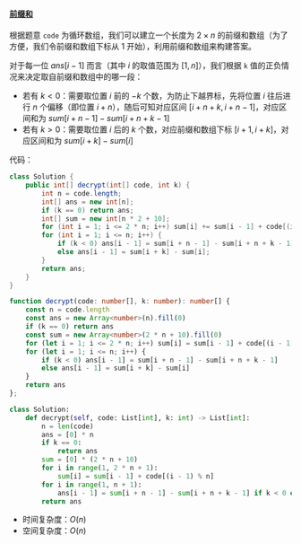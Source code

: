 ﻿#### [前缀和](https://leetcode.cn/problems/defuse-the-bomb/solutions/1845161/by-ac_oier-osbg/)

根据题意 `code` 为循环数组，我们可以建立一个长度为 $2 \times n$ 的前缀和数组（为了方便，我们令前缀和数组下标从 $1$ 开始），利用前缀和数组来构建答案。

对于每一位 $ans[i - 1]$ 而言（其中 $i$ 的取值范围为 $[1, n]$），我们根据 `k` 值的正负情况来决定取自前缀和数组中的哪一段：

-   若有 $k < 0$：需要取位置 $i$ 前的 $-k$ 个数，为防止下越界标，先将位置 $i$ 往后进行 $n$ 个偏移（即位置 $i + n$），随后可知对应区间 $[i + n + k, i + n - 1]$，对应区间和为 $sum[i + n - 1] - sum[i + n + k - 1]$
-   若有 $k > 0$：需要取位置 $i$ 后的 $k$ 个数，对应前缀和数组下标 $[i + 1, i + k]$，对应区间和为 $sum[i + k] - sum[i]$

代码：

```java
class Solution {
    public int[] decrypt(int[] code, int k) {
        int n = code.length;
        int[] ans = new int[n];
        if (k == 0) return ans;
        int[] sum = new int[n * 2 + 10];
        for (int i = 1; i <= 2 * n; i++) sum[i] += sum[i - 1] + code[(i - 1) % n];
        for (int i = 1; i <= n; i++) {
            if (k < 0) ans[i - 1] = sum[i + n - 1] - sum[i + n + k - 1];
            else ans[i - 1] = sum[i + k] - sum[i];
        }
        return ans;
    }
}
```

```typescript
function decrypt(code: number[], k: number): number[] {
    const n = code.length
    const ans = new Array<number>(n).fill(0)
    if (k == 0) return ans
    const sum = new Array<number>(2 * n + 10).fill(0)
    for (let i = 1; i <= 2 * n; i++) sum[i] = sum[i - 1] + code[(i - 1) % n]
    for (let i = 1; i <= n; i++) {
        if (k < 0) ans[i - 1] = sum[i + n - 1] - sum[i + n + k - 1]
        else ans[i - 1] = sum[i + k] - sum[i]
    }
    return ans
};
```

```python
class Solution:
    def decrypt(self, code: List[int], k: int) -> List[int]:
        n = len(code)
        ans = [0] * n
        if k == 0:
            return ans
        sum = [0] * (2 * n + 10)
        for i in range(1, 2 * n + 1):
            sum[i] = sum[i - 1] + code[(i - 1) % n]
        for i in range(1, n + 1):
            ans[i - 1] = sum[i + n - 1] - sum[i + n + k - 1] if k < 0 else sum[i + k] - sum[i]
        return ans
```

-   时间复杂度：$O(n)$
-   空间复杂度：$O(n)$
